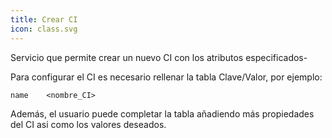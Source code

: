 ```yaml
---
title: Crear CI
icon: class.svg
---
```


Servicio que permite crear un nuevo CI con los atributos especificados-

Para configurar el CI es necesario rellenar la tabla Clave/Valor, por ejemplo:

    name    <nombre_CI>

Además, el usuario puede completar la tabla añadiendo más propiedades del CI asi como los valores deseados.